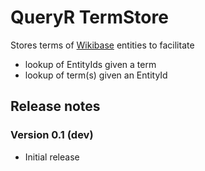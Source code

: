 # QueryR TermStore

Stores terms of [Wikibase](http://wikiba.se) entities to facilitate

* lookup of EntityIds given a term
* lookup of term(s) given an EntityId

## Release notes

### Version 0.1 (dev)

* Initial release
